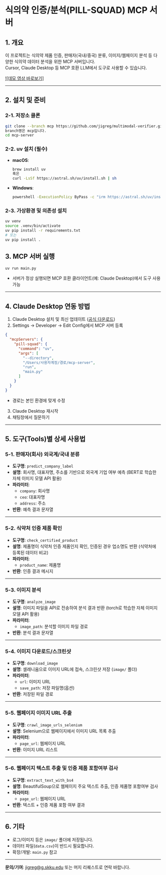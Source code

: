 # 식의약 인증/분석(PILL-SQUAD) MCP 서버

## 1. 개요

이 프로젝트는 식의약 제품 인증, 판매자(국내/중국) 분류, 이미지/웹페이지 분석 등 다양한 식의약 데이터 분석을 위한 MCP 서버입니다.  
Cursor, Claude Desktop 등 MCP 호환 LLM에서 도구로 사용할 수 있습니다.

[![데모 영상 바로보기]](https://github.com/user-attachments/assets/6f74c8e6-2ec6-4479-8b11-bdb9a03f71a1)




---

## 2. 설치 및 준비

### 2-1. 저장소 클론

```bash
git clone --branch mcp https://github.com/jigreg/multimodal-verifier.git
branch명은 mcp입니다.
cd mcp-server
```

### 2-2. uv 설치 (필수)

- **macOS**:  
  ```bash
  brew install uv
  혹은
  curl -LsSf https://astral.sh/uv/install.sh | sh
  ```
- **Windows**:  
  ```bash
  powershell -ExecutionPolicy ByPass -c "irm https://astral.sh/uv/install.ps1 | iex"
  ```

### 2-3. 가상환경 및 의존성 설치

```bash
uv venv
source .venv/bin/activate
uv pip install -r requirements.txt
# 또는
uv pip install .
```

## 3. MCP 서버 실행

```bash
uv run main.py
```

- 서버가 정상 실행되면 MCP 호환 클라이언트(예: Claude Desktop)에서 도구 사용 가능

---

## 4. Claude Desktop 연동 방법

1. Claude Desktop 설치 및 최신 업데이트 ([공식 다운로드](https://www.anthropic.com/claude/desktop))
2. Settings → Developer → Edit Config에서 MCP 서버 등록

```json
{
  "mcpServers": {
    "pill-squad": {
      "command": "uv",
      "args": [
        "--directory",
        "/Users/사용자계정/경로/mcp-server",
        "run",
        "main.py"
      ]
    }
  }
}
```
- 경로는 본인 환경에 맞게 수정

3. Claude Desktop 재시작  
4. 채팅창에서 질문하기

---

## 5. 도구(Tools)별 상세 사용법

### 5-1. 판매자(회사) 외국계/국내 분류

- **도구명**: `predict_company_label`
- **설명**: 회사명, 대표자명, 주소를 기반으로 외국계 기업 여부 예측 (BERT로 학습한 자체 이미지 모델 API 활용)
- **파라미터**:
  - `company`: 회사명
  - `ceo`: 대표자명
  - `address`: 주소
- **반환**: 예측 결과 문자열

---

### 5-2. 식약처 인증 제품 확인

- **도구명**: `check_certified_product`
- **설명**: 제품명이 식약처 인증 제품인지 확인, 인증된 경우 업소명도 반환 (식약처에 등록된 데이터 비교)
- **파라미터**:
  - `product_name`: 제품명
- **반환**: 인증 결과 메시지

---

### 5-3. 이미지 분석

- **도구명**: `analyze_image`
- **설명**: 이미지 파일을 API로 전송하여 분석 결과 반환 (torch로 학습한 자체 이미지 모델 API 활용)
- **파라미터**:
  - `image_path`: 분석할 이미지 파일 경로
- **반환**: 분석 결과 문자열

---

### 5-4. 이미지 다운로드/스크린샷

- **도구명**: `download_image`
- **설명**: 셀레니움으로 이미지 URL에 접속, 스크린샷 저장 (`image/` 폴더)
- **파라미터**:
  - `url`: 이미지 URL
  - `save_path`: 저장 파일명(옵션)
- **반환**: 저장된 파일 경로

---

### 5-5. 웹페이지 이미지 URL 추출

- **도구명**: `crawl_image_urls_selenium`
- **설명**: Selenium으로 웹페이지에서 이미지 URL 목록 추출
- **파라미터**:
  - `page_url`: 웹페이지 URL
- **반환**: 이미지 URL 리스트

---

### 5-6. 웹페이지 텍스트 추출 및 인증 제품 포함여부 검사

- **도구명**: `extract_text_with_bs4`
- **설명**: BeautifulSoup으로 웹페이지 주요 텍스트 추출, 인증 제품명 포함여부 검사
- **파라미터**:
  - `page_url`: 웹페이지 URL
- **반환**: 텍스트 + 인증 제품 포함 여부 결과

---

## 6. 기타

- 로그/이미지 등은 `image/` 폴더에 저장됩니다.
- 데이터 파일(`data.csv`)이 반드시 필요합니다.
- 확장/개발: `main.py` 참고

---

**문의/기여**: jigreg@g.skku.edu 또는 머지 리퀘스트로 연락 바랍니다.
